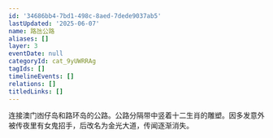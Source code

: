 ```yaml
---
id: '34686bb4-7bd1-498c-8aed-7dede9037ab5'
lastUpdated: '2025-06-07'
name: 路氹公路
aliases: []
layer: 3
eventDate: null
categoryId: cat_9yUWRRAg
tagIds: []
timelineEvents: []
relations: []
titledLinks: []
---
```

连接澳门凼仔岛和路环岛的公路。公路分隔带中竖着十二生肖的雕塑。因多发意外被传夜里有女鬼招手，后改名为金光大道，传闻逐渐消失。
